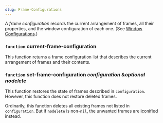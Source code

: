 ```yaml
---
slug: Frame-Configurations
---
```


A *frame configuration* records the current arrangement of frames, all their properties, and the window configuration of each one. (See [Window Configurations](Window-Configurations).)

### <span className="tag function">`function`</span> **current-frame-configuration**

This function returns a frame configuration list that describes the current arrangement of frames and their contents.

### <span className="tag function">`function`</span> **set-frame-configuration** *configuration \&optional nodelete*

This function restores the state of frames described in `configuration`. However, this function does not restore deleted frames.

Ordinarily, this function deletes all existing frames not listed in `configuration`. But if `nodelete` is non-`nil`, the unwanted frames are iconified instead.
